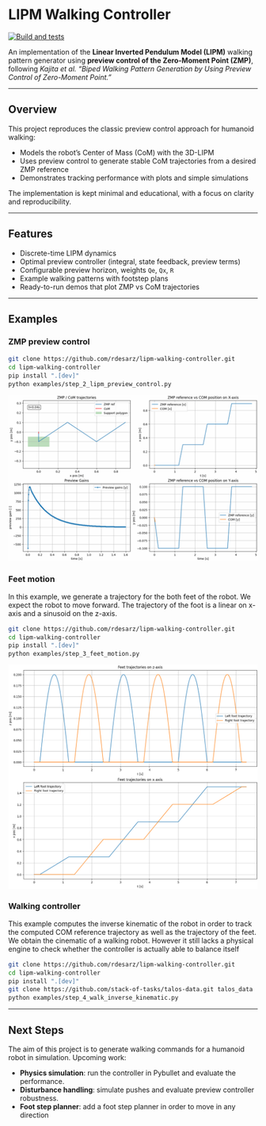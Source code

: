 # LIPM Walking Controller

[![Build and tests](https://github.com/rdesarz/lipm-walking-controller/actions/workflows/build.yml/badge.svg)](https://github.com/rdesarz/lipm-walking-controller/actions/workflows/build.yml)

An implementation of the **Linear Inverted Pendulum Model (LIPM)** walking pattern generator using **preview control of 
the Zero-Moment Point (ZMP)**, following _Kajita et al. “Biped Walking Pattern Generation by Using Preview Control of Zero-Moment Point.”_

---

## Overview

This project reproduces the classic preview control approach for humanoid walking:

- Models the robot’s Center of Mass (CoM) with the 3D-LIPM
- Uses preview control to generate stable CoM trajectories from a desired ZMP reference
- Demonstrates tracking performance with plots and simple simulations

The implementation is kept minimal and educational, with a focus on clarity and reproducibility.

---

## Features

- Discrete-time LIPM dynamics
- Optimal preview controller (integral, state feedback, preview terms)
- Configurable preview horizon, weights `Qe`, `Qx`, `R`
- Example walking patterns with footstep plans
- Ready-to-run demos that plot ZMP vs CoM trajectories

---

## Examples

### ZMP preview control

```bash
git clone https://github.com/rdesarz/lipm-walking-controller.git
cd lipm-walking-controller
pip install ".[dev]"
python examples/step_2_lipm_preview_control.py
```

![](img/preview_control.gif)

### Feet motion

In this example, we generate a trajectory for the both feet of the robot. We expect the robot to move forward. The 
trajectory of the foot is a linear on x-axis and a sinusoid on the z-axis.

```bash
git clone https://github.com/rdesarz/lipm-walking-controller.git
cd lipm-walking-controller
pip install ".[dev]"
python examples/step_3_feet_motion.py
```

![](img/foot_motion.png)

### Walking controller

This example computes the inverse kinematic of the robot in order to track the computed COM reference trajectory as well
as the trajectory of the feet. We obtain the cinematic of a walking robot. However it still lacks a physical engine to 
check whether the controller is actually able to balance itself

```bash
git clone https://github.com/rdesarz/lipm-walking-controller.git
cd lipm-walking-controller
pip install ".[dev]"
git clone https://github.com/stack-of-tasks/talos-data.git talos_data
python examples/step_4_walk_inverse_kinematic.py
```

---

## Next Steps

The aim of this project is to generate walking commands for a humanoid robot in simulation. Upcoming work:

- **Physics simulation**: run the controller in Pybullet and evaluate the performance.   
- **Disturbance handling**: simulate pushes and evaluate preview controller robustness. 
- **Foot step planner**: add a foot step planner in order to move in any direction
